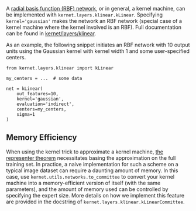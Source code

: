 A [radial basis function (RBF) network](https://en.wikipedia.org/wiki/Radial_basis_function_network), or in general, a kernel machine, can be implemented with ```kernet.layers.klinear.kLinear```. 
Specifying ```kernel='gaussian'``` makes the network an RBF network (special case of a kernel machine where the kernel involved is an RBF).
Full documentation can be found in [kernet/layers/klinear](../kernet/layers/klinear.py).

As an example, the following snippet initiates an RBF network with 10 output units using the Gaussian kernel with kernel width 1 and some user-specified centers.
```angular2
from kernet.layers.klinear import kLinear

my_centers = ...  # some data

net = kLinear(
    out_features=10,
    kernel='gaussian',
    evaluation='indirect',
    centers=my_centers,
    sigma=1
) 
```

## Memory Efficiency 

When using the kernel trick to approximate a kernel machine, [the representer theorem](https://en.wikipedia.org/wiki/Representer_theorem) necessitates basing the approximation on the full training set.
In practice, a naive implementation for such a scheme on a typical image dataset can require a daunting amount of memory.
In this case, use ```kernet.utils.networks.to_committee``` to convert your kernel machine into a memory-efficient version of itself (with the same parameters), and the amount of memory used can be controlled by specifying the expert size. 
More details on how we implement this feature are provided in the docstring of ```kernet.layers.klinear.kLinearCommittee```.